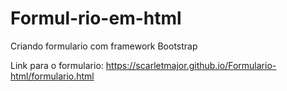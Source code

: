 # Formul-rio-em-html
Criando formulario com framework Bootstrap 

Link para o formulario: https://scarletmajor.github.io/Formulario-html/formulario.html

